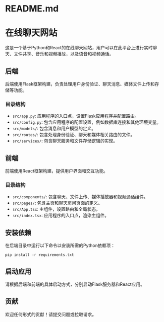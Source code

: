 # README.md

# 在线聊天网站

这是一个基于Python和React的在线聊天网站，用户可以在此平台上进行实时聊天、文件共享、音乐和视频播放，以及语音和视频通话。

## 后端

后端使用Flask框架构建，负责处理用户身份验证、聊天消息、媒体文件上传和存储等功能。

### 目录结构

- `src/app.py`: 应用程序的入口点，设置Flask应用程序并配置路由。
- `src/config.py`: 包含应用程序的配置设置，例如数据库连接和其他环境变量。
- `src/models/`: 包含消息和用户模型的定义。
- `src/routes/`: 包含处理身份验证、聊天和媒体相关路由的文件。
- `src/services/`: 包含聊天服务和文件存储逻辑的实现。

## 前端

前端使用React框架构建，提供用户界面和交互功能。

### 目录结构

- `src/components/`: 包含聊天、文件上传、媒体播放器和视频通话组件。
- `src/pages/`: 包含主页和聊天房间页面的定义。
- `src/App.tsx`: 主组件，设置路由和全局状态。
- `src/index.tsx`: 应用程序的入口点，渲染主组件。

## 安装依赖

在后端目录中运行以下命令以安装所需的Python依赖项：

```
pip install -r requirements.txt
```

## 启动应用

请根据后端和前端的具体启动方式，分别启动Flask服务器和React应用。

## 贡献

欢迎任何形式的贡献！请提交问题或拉取请求。